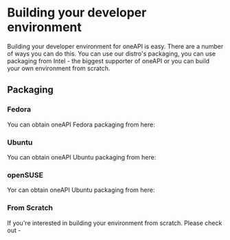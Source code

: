 # Building your developer environment

Building your developer environment for oneAPI is easy. There are a
number of ways you can do this. You can use our distro's packaging,
you can use packaging from Intel - the biggest supporter of oneAPI or
you can build your own environment from scratch.

## Packaging

### Fedora

You can obtain oneAPI Fedora packaging from here:


### Ubuntu

You can obtain oneAPI Ubuntu packaging from here:


### openSUSE

Yor can obtain oneAPI Ubuntu packaging from here:

### From Scratch

If you're interested in building your environment from scratch. Please check out - 
